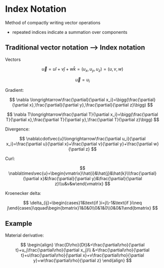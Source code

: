 # Index Notation
Method of compactly writing vector operations
- repeated indices indicate a summation over components

## Traditional vector notation --> Index notation

Vectors

$$
\vec{u}=u\hat{i}+v\hat{j}+w\hat{k}=(u_x,u_y,u_z)=(u,v,w)
$$

$$
\vec{u}=u_i
$$

Gradient:

$$
\nabla \longrightarrow\frac{\partial}{\partial x_i}=\bigg(\frac{\partial}{\partial x},\frac{\partial}{\partial y},\frac{\partial}{\partial z}\bigg)
$$

$$
\nabla T\longrightarrow\frac{\partial T}{\partial x_i}=\bigg(\frac{\partial T}{\partial x},\frac{\partial T}{\partial y},\frac{\partial T}{\partial z}\bigg)
$$

Divergence:

$$
\nabla\cdot\vec{u}\longrightarrow\frac{\partial u_i}{\partial x_i}=\frac{\partial u}{\partial x}+\frac{\partial v}{\partial y}+\frac{\partial w}{\partial z}
$$

Curl:

$$
\nabla\times\vec{u}=\begin{vmatrix}\hat{i}&\hat{j}&\hat{k}\\\frac{\partial}{\partial x}&\frac{\partial}{\partial y}&\frac{\partial}{\partial z}\\u&v&w\end{vmatrix}
$$

Kroenecker delta:

$$
\delta_{ij}=\begin{cases}1&\text{if }i=j\\-1&\text{if }i\neq j\end{cases}\qquad\begin{bmatrix}1&0&0\\0&1&0\\0&0&1\end{bmatrix}
$$

## Example

Material derivative:

$$
\begin{align}
\frac{D\rho}{Dt}&=\frac{\partial\rho}{\partial t}+u_j\frac{\partial\rho}{\partial x_j}\\
&=\frac{\partial\rho}{\partial t}+u\frac{\partial\rho}{\partial x}+v\frac{\partial\rho}{\partial y}+w\frac{\partial\rho}{\partial z}
\end{align}
$$
